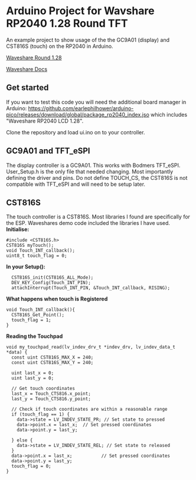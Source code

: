 # Arduino Project for Wavshare RP2040 1.28 Round TFT

An example project to show usage of the the GC9A01 (display) and CST816S (touch) on the RP2040 in Arduino.

[Waveshare Round 1.28](https://www.waveshare.com/product/rp2040-touch-lcd-1.28.htm)

[Waveshare Docs](https://www.waveshare.com/wiki/RP2040-Touch-LCD-1.28)

## Get started

If you want to test this code you will need the additional board manager in Arduino: https://github.com/earlephilhower/arduino-pico/releases/download/global/package_rp2040_index.jso which includes "Waveshare RP2040 LCD 1.28".

Clone the repository and load ui.ino on to your controller.

## GC9A01 and TFT_eSPI

The display controller is a GC9A01. This works with Bodmers TFT_eSPI. 
User_Setup.h is the only file that needed changing. Most importantly defining the driver and pins. Do not define TOUCH_CS, the CST816S is not compatible with TFT_eSPI and will need to be setup later.

## CST816S

The touch controller is a CST816S. Most libraries I found are specifically for the ESP. Waveshares demo code included the libraries I have used.
**Initialise:**

```
#include <CST816S.h>
CST816S myTouch();
void Touch_INT_callback();
uint8_t touch_flag = 0;
```

**In your Setup():**

```
  CST816S_init(CST816S_ALL_Mode);
  DEV_KEY_Config(Touch_INT_PIN);
  attachInterrupt(Touch_INT_PIN, &Touch_INT_callback, RISING);
```

**What happens when touch is Registered**
```
void Touch_INT_callback(){
  CST816S_Get_Point();
  touch_flag = 1;
}
```
**Reading the Touchpad**
```
void my_touchpad_read(lv_indev_drv_t *indev_drv, lv_indev_data_t *data) {
  const uint CST816S_MAX_X = 240;
  const uint CST816S_MAX_Y = 240;

  uint last_x = 0;
  uint last_y = 0;

  // Get touch coordinates
  last_x = Touch_CTS816.x_point;
  last_y = Touch_CTS816.y_point;

  // Check if touch coordinates are within a reasonable range
  if (touch_flag == 1) {
    data->state = LV_INDEV_STATE_PR; // Set state to pressed
    data->point.x = last_x;  // Set pressed coordinates
    data->point.y = last_y;  

  } else {
    data->state = LV_INDEV_STATE_REL; // Set state to released
  }
  data->point.x = last_x;           // Set pressed coordinates
  data->point.y = last_y; 
  touch_flag = 0;
}
```

